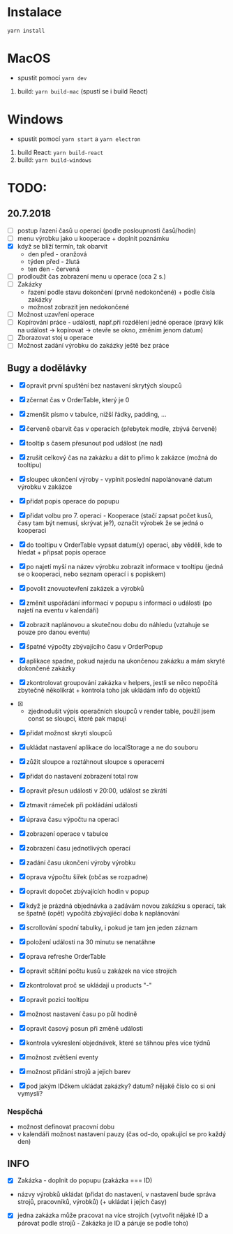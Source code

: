 # Instalace
  `yarn install`

# MacOS
  - spustit pomocí `yarn dev`
  1. build: `yarn build-mac` (spustí se i build React)

# Windows

  - spustit pomocí `yarn start` a `yarn electron`
  1. build React: `yarn build-react`
  1. build: `yarn build-windows`

# TODO:

  ## 20.7.2018
  - [ ] postup řazení časů u operací (podle posloupnosti časů/hodin)
  - [ ] menu výrobku jako u kooperace + doplnit poznámku
  - [x] když se blíží termín, tak obarvit
    - den před - oranžová
    - týden před - žlutá
    - ten den - červená
  - [ ] prodloužit čas zobrazení menu u operace (cca 2 s.)
  - [ ] Zakázky
    - řazení podle stavu dokončení (prvně nedokončené) + podle čísla zakázky
    - možnost zobrazit jen nedokončené
  - [ ] Možnost uzavření operace
  - [ ] Kopírování práce - události, např.při rozdělení jedné operace (pravý klik na událost -> kopírovat -> otevře se okno, změním jenom datum)
  - [ ] Zborazovat stoj u operace
  - [ ] Možnost zadání výrobku do zakázky ještě bez práce

  ## Bugy a dodělávky
  - [x] opravit první spuštění bez nastavení skrytých sloupců
  - [x] zčernat čas v OrderTable, který je 0
  - [x] zmenšit písmo v tabulce, nižší řádky, padding, ...
  - [x] červeně obarvit čas v operacích (přebytek modře, zbývá červeně)
  - [x] tooltip s časem přesunout pod událost (ne nad)
  - [x] zrušit celkový čas na zakázku a dát to přímo k zakázce (možná do tooltipu)
  - [x] sloupec ukončení výroby - vyplnit poslední napolánované datum výrobku v zakázce
  - [x] přidat popis operace do popupu
  - [x] přidat volbu pro 7. operaci - Kooperace (stačí zapsat počet kusů, časy tam být nemusí, skrývat je?), označit výrobek že se jedná o kooperaci
  - [x] do tooltipu v OrderTable vypsat datum(y) operací, aby věděli, kde to hledat + připsat popis operace
  - [x] po najetí myší na název výrobku zobrazit informace v tooltipu (jedná se o kooperaci, nebo seznam operací i s popiskem)
  - [x] povolit znovuotevření zakázek a výrobků
  - [x] změnit uspořádání informací v popupu s informací o události (po najetí na eventu v kalendáři)
  - [x] zobrazit naplánovou a skutečnou dobu do náhledu (vztahuje se pouze pro danou eventu)
  - [x] špatné výpočty zbývajícího času v OrderPopup
  - [x] aplikace spadne, pokud najedu na ukončenou zakázku a mám skryté dokončené zakázky
  - [x] zkontrolovat groupování zakázka v helpers, jestli se něco nepočítá zbytečně několikrát + kontrola toho jak ukládám info do objektů
  - [x] - zjednodušit výpis operačních sloupců v render table, použil jsem const se sloupci, které pak mapuji
  - [x] přidat možnost skrytí sloupců
  - [x] ukládat nastavení aplikace do localStorage a ne do souboru
  - [x] zůžit sloupce a roztáhnout sloupce s operacemi
  - [x] přidat do nastavení zobrazení total row
  - [x] opravit přesun události v 20:00, událost se zkrátí
  - [x] ztmavit rámeček při pokládání události
  - [x] úprava času výpočtu na operaci
  - [x] zobrazení operace v tabulce
  - [x] zobrazení času jednotlivých operací
  - [x] zadání času ukončení výroby výrobku
  - [x] oprava výpočtu šířek (občas se rozpadne)
  - [x] opravit dopočet zbývajících hodin v popup
  - [x] když je prázdná objednávka a zadávám novou zakázku s operací, tak se špatně (opět) vypočítá zbývajíécí doba k naplánování
  - [x] scrollování spodní tabulky, i pokud je tam jen jeden záznam
  - [x] položení události na 30 minutu se nenatáhne
  - [x] oprava refreshe OrderTable
  - [x] opravit sčítání počtu kusů u zakázek na více strojích
  - [x] zkontrolovat proč se ukládají u products "-"
  - [x] opravit pozici tooltipu
  - [x] možnost nastavení času po půl hodině
  - [x] opravit časový posun při změně události
  - [x] kontrola vykreslení objednávek, které se táhnou přes více týdnů
  - [x] možnost zvětšení eventy
  - [x] možnost přidání strojů a jejich barev
  - [x] pod jakým IDčkem ukládat zakázky? datum? nějaké číslo co si oni vymyslí?


### Nespěchá
  - možnost definovat pracovní dobu
  - v kalendáři možnost nastavení pauzy (čas od-do, opakující se pro každý den)


## INFO
  - [x] Zakázka - doplnit do popupu (zakázka === ID)
  - názvy výrobků ukládat (přidat do nastavení, v nastavení bude správa strojů, pracovníků, výrobků) (+ ukládat i jejich časy)
  - [x] jedna zakázka může pracovat na více strojích (vytvořit nějaké ID a párovat podle strojů - Zakázka je ID a páruje se podle toho)